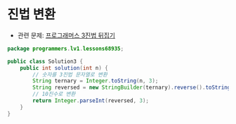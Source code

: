 # 진법 변환

- 관련 문제: [프로그래머스 3진법 뒤집기](https://school.programmers.co.kr/learn/courses/30/lessons/68935)

```java
package programmers.lv1.lessons68935;

public class Solution3 {
    public int solution(int n) {
        // 숫자를 3진법 문자열로 변환
        String ternary = Integer.toString(n, 3);
        String reversed = new StringBuilder(ternary).reverse().toString();
        // 10진수로 변환
        return Integer.parseInt(reversed, 3);
    }
}
```